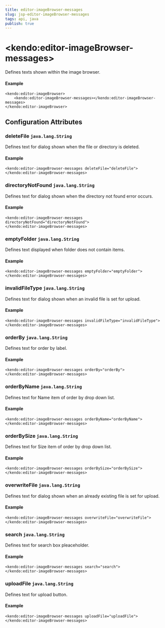 ```yaml
---
title: editor-imageBrowser-messages
slug: jsp-editor-imageBrowser-messages
tags: api, java
publish: true
---
```


# \<kendo:editor-imageBrowser-messages\>

Defines texts shown within the image browser.

#### Example
    <kendo:editor-imageBrowser>
        <kendo:editor-imageBrowser-messages></kendo:editor-imageBrowser-messages>
    </kendo:editor-imageBrowser>

## Configuration Attributes

### deleteFile `java.lang.String`

Defines text for dialog shown when the file or directory is deleted.

#### Example
    <kendo:editor-imageBrowser-messages deleteFile="deleteFile">
    </kendo:editor-imageBrowser-messages>

### directoryNotFound `java.lang.String`

Defines text for dialog shown when the directory not found error occurs.

#### Example
    <kendo:editor-imageBrowser-messages directoryNotFound="directoryNotFound">
    </kendo:editor-imageBrowser-messages>

### emptyFolder `java.lang.String`

Defines text displayed when folder does not contain items.

#### Example
    <kendo:editor-imageBrowser-messages emptyFolder="emptyFolder">
    </kendo:editor-imageBrowser-messages>

### invalidFileType `java.lang.String`

Defines text for dialog shown when an invalid file is set for upload.

#### Example
    <kendo:editor-imageBrowser-messages invalidFileType="invalidFileType">
    </kendo:editor-imageBrowser-messages>

### orderBy `java.lang.String`

Defines text for order by label.

#### Example
    <kendo:editor-imageBrowser-messages orderBy="orderBy">
    </kendo:editor-imageBrowser-messages>

### orderByName `java.lang.String`

Defines text for Name item of order by drop down list.

#### Example
    <kendo:editor-imageBrowser-messages orderByName="orderByName">
    </kendo:editor-imageBrowser-messages>

### orderBySize `java.lang.String`

Defines text for Size item of order by drop down list.

#### Example
    <kendo:editor-imageBrowser-messages orderBySize="orderBySize">
    </kendo:editor-imageBrowser-messages>

### overwriteFile `java.lang.String`

Defines text for dialog shown when an already existing file is set for upload.

#### Example
    <kendo:editor-imageBrowser-messages overwriteFile="overwriteFile">
    </kendo:editor-imageBrowser-messages>

### search `java.lang.String`

Defines text for search box pleaceholder.

#### Example
    <kendo:editor-imageBrowser-messages search="search">
    </kendo:editor-imageBrowser-messages>

### uploadFile `java.lang.String`

Defines text for upload button.

#### Example
    <kendo:editor-imageBrowser-messages uploadFile="uploadFile">
    </kendo:editor-imageBrowser-messages>

 
